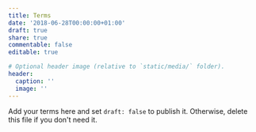 ```yaml
---
title: Terms
date: '2018-06-28T00:00:00+01:00'
draft: true
share: true
commentable: false
editable: true

# Optional header image (relative to `static/media/` folder).
header:
  caption: ''
  image: ''
---
```


Add your terms here and set `draft: false` to publish it. Otherwise, delete this file if you don't need it.

